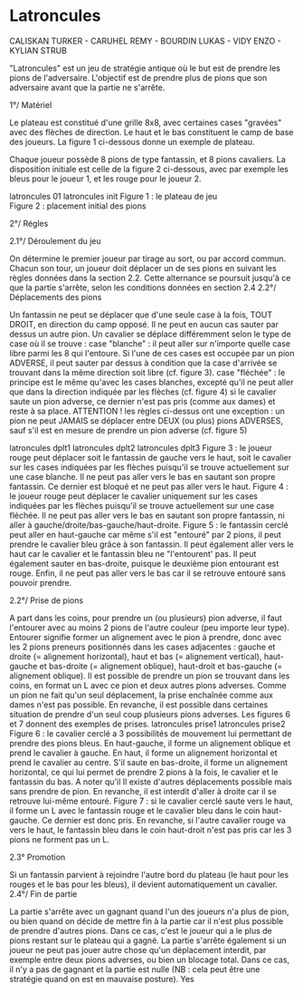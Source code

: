 # Latroncules
CALISKAN TURKER - CARUHEL REMY - BOURDIN LUKAS - VIDY ENZO - KYLIAN STRUB

"Latroncules" est un jeu de stratégie antique où le but est de prendre les pions de l'adversaire. L'objectif est de prendre plus de pions que son adversaire avant que la partie ne s'arrête.

 

1°/ Matériel

Le plateau est constitué d'une grille 8x8, avec certaines cases "gravées" avec des flèches de direction. Le haut et le bas constituent le camp de base des joueurs. La figure 1 ci-dessous donne un exemple de plateau.

Chaque joueur possède 8 pions de type fantassin, et 8 pions cavaliers. La disposition initiale est celle de la figure 2 ci-dessous, avec par exemple les bleus pour le joueur 1, et les rouge pour le joueur 2.

 

latroncules 01	latroncules init
Figure 1 : le plateau de jeu	
Figure 2 : placement initial des pions

 

2°/ Régles

2.1°/ Déroulement du jeu

On détermine le premier joueur par tirage au sort, ou par accord commun.
Chacun son tour, un joueur doit déplacer un de ses pions en suivant les règles données dans la section 2.2.
Cette alternance se poursuit jusqu'à ce que la partie s'arrête, selon les conditions données en section 2.4
2.2°/ Déplacements des pions

Un fantassin ne peut se déplacer que d'une seule case à la fois, TOUT DROIT, en direction du camp opposé. Il ne peut en aucun cas sauter par dessus un autre pion.
Un cavalier se déplace différemment selon le type de case où il se trouve :
case "blanche" : il peut aller sur n'importe quelle case libre parmi les 8 qui l'entoure. Si l'une de ces cases est occupée par un pion ADVERSE, il peut sauter par dessus à condition que la case d'arrivée se trouvant dans la même direction soit libre (cf. figure 3).
case "fléchée" : le principe est le même qu'avec les cases blanches, excepté qu'il ne peut aller que dans la direction indiquée par les flèches (cf. figure 4)
si le cavalier saute un pion adverse, ce dernier n'est pas pris (comme aux dames) et reste à sa place.
ATTENTION ! les règles ci-dessus ont une exception : un pion ne peut JAMAIS se déplacer entre DEUX (ou plus) pions ADVERSES, sauf s'il est en mesure de prendre un pion adverse (cf. figure 5)
 

latroncules dplt1	latroncules dplt2	latroncules dplt3 
Figure 3 : le joueur rouge peut déplacer soit le fantassin de gauche vers le haut, soit le cavalier sur les cases indiquées par les flèches puisqu'il se trouve actuellement sur une case blanche. Il ne peut pas aller vers le bas en sautant son propre fantassin. Ce dernier est bloqué et ne peut pas aller vers le haut.	Figure 4 : le joueur rouge peut déplacer le cavalier uniquement sur les cases indiquées par les flèches puisqu'il se trouve actuellement sur une case fléchée. Il ne peut pas aller vers le bas en sautant son propre fantassin, ni aller à gauche/droite/bas-gauche/haut-droite.	Figure 5 : le fantassin cerclé peut aller en haut-gauche car même s'il est "entouré" par 2 pions, il peut prendre le cavalier bleu grâce à son fantassin. Il peut également aller vers le haut car le cavalier et le fantassin bleu ne "l'entourent' pas. Il peut également sauter en bas-droite, puisque le deuxième pion entourant est rouge. Enfin, il ne peut pas aller vers le bas car il se retrouve entouré sans pouvoir prendre.
 

 2.2°/ Prise de pions

A part dans les coins, pour prendre un (ou plusieurs) pion adverse, il faut l'entourer avec au moins 2 pions de l'autre couleur (peu importe leur type). Entourer signifie former un alignement avec le pion à prendre, donc avec les 2 pions preneurs positionnés dans les cases adjacentes :
gauche et droite (= alignement horizontal),
haut et bas (= alignement vertical),
haut-gauche et bas-droite (= alignement oblique),
haut-droit et bas-gauche (= alignement oblique).
Il est possible de prendre un pion se trouvant dans les coins, en format un L avec ce pion et deux autres pions adverses.
Comme un pion ne fait qu'un seul déplacement, la prise enchaînée comme aux dames n'est pas possible.
En revanche, il est possible dans certaines situation de prendre d'un seul coup plusieurs pions adverses.
Les figures 6 et 7 donnent des exemples de prises.
latroncules prise1	latroncules prise2 
Figure 6 : le cavalier cerclé a 3 possibilités de mouvement lui permettant de prendre des pions bleus. En haut-gauche, il forme un alignement oblique et prend le cavalier à gauche. En haut, il forme un alignement horizontal et prend le cavalier au centre. S'il saute en bas-droite, il forme un alignement horizontal, ce qui lui permet de prendre 2 pions à la fois, le cavalier et le fantassin du bas. A noter qu'il Il existe d'autres déplacements possible mais sans prendre de pion. En revanche, il est interdit d'aller à droite car il se retrouve lui-même entouré.	Figure 7 : si le cavalier cerclé saute vers le haut, il forme un L avec le fantassin rouge et le cavalier bleu dans le coin haut-gauche. Ce dernier est donc pris. En revanche, si l'autre cavalier rouge va vers le haut, le fantassin bleu dans le coin haut-droit n'est pas pris car les 3 pions ne forment pas un L.
 

2.3° Promotion

Si un fantassin parvient à rejoindre l'autre bord du plateau (le haut pour les rouges et le bas pour les bleus), il devient automatiquement un cavalier.
2.4°/ Fin de partie

La partie s'arrête avec un gagnant quand l'un des joueurs n'a plus de pion, ou bien quand on décide de mettre fin à la partie car il n'est plus possible de prendre d'autres pions. Dans ce cas, c'est le joueur qui a le plus de pions restant sur le plateau qui a gagné.
La partie s'arrête également si un joueur ne peut pas jouer autre chose qu'un déplacement interdit, par exemple entre deux pions adverses, ou bien un blocage total. Dans ce cas, il n'y a pas de gagnant et la partie est nulle (NB : cela peut être une stratégie quand on est en mauvaise posture).
Yes
